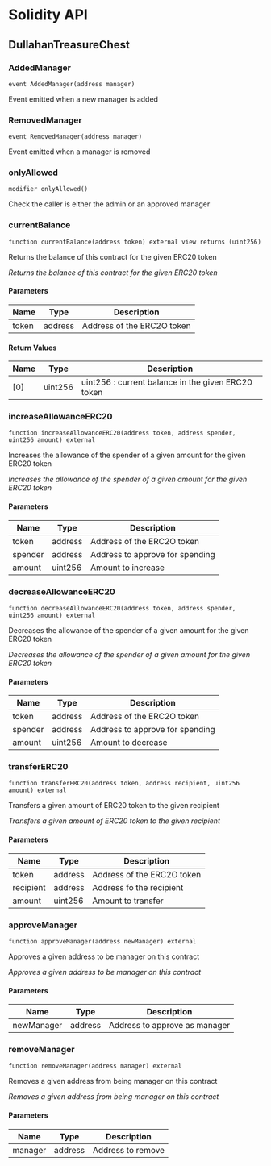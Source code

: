 # Solidity API

## DullahanTreasureChest

### AddedManager

```solidity
event AddedManager(address manager)
```

Event emitted when a new manager is added

### RemovedManager

```solidity
event RemovedManager(address manager)
```

Event emitted when a manager is removed

### onlyAllowed

```solidity
modifier onlyAllowed()
```

Check the caller is either the admin or an approved manager

### currentBalance

```solidity
function currentBalance(address token) external view returns (uint256)
```

Returns the balance of this contract for the given ERC20 token

_Returns the balance of this contract for the given ERC20 token_

#### Parameters

| Name | Type | Description |
| ---- | ---- | ----------- |
| token | address | Address of the ERC2O token |

#### Return Values

| Name | Type | Description |
| ---- | ---- | ----------- |
| [0] | uint256 | uint256 : current balance in the given ERC20 token |

### increaseAllowanceERC20

```solidity
function increaseAllowanceERC20(address token, address spender, uint256 amount) external
```

Increases the allowance of the spender of a given amount for the given ERC20 token

_Increases the allowance of the spender of a given amount for the given ERC20 token_

#### Parameters

| Name | Type | Description |
| ---- | ---- | ----------- |
| token | address | Address of the ERC2O token |
| spender | address | Address to approve for spending |
| amount | uint256 | Amount to increase |

### decreaseAllowanceERC20

```solidity
function decreaseAllowanceERC20(address token, address spender, uint256 amount) external
```

Decreases the allowance of the spender of a given amount for the given ERC20 token

_Decreases the allowance of the spender of a given amount for the given ERC20 token_

#### Parameters

| Name | Type | Description |
| ---- | ---- | ----------- |
| token | address | Address of the ERC2O token |
| spender | address | Address to approve for spending |
| amount | uint256 | Amount to decrease |

### transferERC20

```solidity
function transferERC20(address token, address recipient, uint256 amount) external
```

Transfers a given amount of ERC20 token to the given recipient

_Transfers a given amount of ERC20 token to the given recipient_

#### Parameters

| Name | Type | Description |
| ---- | ---- | ----------- |
| token | address | Address of the ERC2O token |
| recipient | address | Address fo the recipient |
| amount | uint256 | Amount to transfer |

### approveManager

```solidity
function approveManager(address newManager) external
```

Approves a given address to be manager on this contract

_Approves a given address to be manager on this contract_

#### Parameters

| Name | Type | Description |
| ---- | ---- | ----------- |
| newManager | address | Address to approve as manager |

### removeManager

```solidity
function removeManager(address manager) external
```

Removes a given address from being manager on this contract

_Removes a given address from being manager on this contract_

#### Parameters

| Name | Type | Description |
| ---- | ---- | ----------- |
| manager | address | Address to remove |

